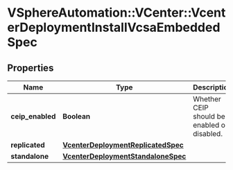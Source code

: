 # VSphereAutomation::VCenter::VcenterDeploymentInstallVcsaEmbeddedSpec

## Properties
Name | Type | Description | Notes
------------ | ------------- | ------------- | -------------
**ceip_enabled** | **Boolean** | Whether CEIP should be enabled or disabled. | 
**replicated** | [**VcenterDeploymentReplicatedSpec**](VcenterDeploymentReplicatedSpec.md) |  | [optional] 
**standalone** | [**VcenterDeploymentStandaloneSpec**](VcenterDeploymentStandaloneSpec.md) |  | [optional] 


